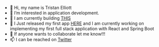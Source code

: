 - 👋 Hi, my name is Tristan Elliott
- 👀 I’m interested in application development.
- 👀 I am currently building [THIS](http://elliottengineering-env.eba-syuvmfvy.ca-central-1.elasticbeanstalk.com/)
- 🌱 I Just released my first app [HERE](https://play.google.com/store/apps/details?id=com.elliottSoftware.ecalvingtracker&hl=en&gl=US) and I am currently working on implementing my first full stack application with React and Spring Boot
- 💞️ If anyone wants to collaborate let me know!!!
- 📫 I can be reached on [Twitter](https://twitter.com/TristanJava)

<!---
thePlebDev/thePlebDev is a ✨ special ✨ repository because its `README.md` (this file) appears on your GitHub profile.
You can click the Preview link to take a look at your changes.
--->
